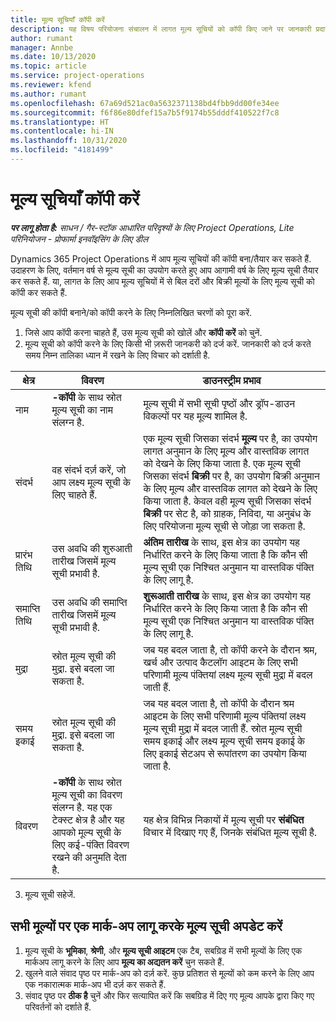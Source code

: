 ```yaml
---
title: मूल्य सूचियाँ कॉपी करें
description: यह विषय परियोजना संचालन में लागत मूल्य सूचियों को कॉपी किए जाने पर जानकारी प्रदान करता है.
author: rumant
manager: Annbe
ms.date: 10/13/2020
ms.topic: article
ms.service: project-operations
ms.reviewer: kfend
ms.author: rumant
ms.openlocfilehash: 67a69d521ac0a5632371138bd4fbb9dd00fe34ee
ms.sourcegitcommit: f6f86e80dfef15a7b5f9174b55dddf410522f7c8
ms.translationtype: HT
ms.contentlocale: hi-IN
ms.lasthandoff: 10/31/2020
ms.locfileid: "4181499"
---
```

# <a name="copy-price-lists"></a>मूल्य सूचियाँ कॉपी करें

_**पर लागू होता है:** साधन / गैर-स्टॉक आधारित परिदृश्यों के लिए Project Operations, Lite परिनियोजन - प्रोफार्मा इनवॉइसिंग के लिए डील_

Dynamics 365 Project Operations में आप मूल्य सूचियों की कॉपी बना/तैयार कर सकते हैं. उदाहरण के लिए, वर्तमान वर्ष से मूल्य सूची का उपयोग करते हुए आप आगामी वर्ष के लिए मूल्य सूची तैयार कर सकते हैं.  या, लागत के लिए आप मूल्य सूचियों में से बिल दरों और बिक्री मूल्यों के लिए मूल्य सूची को कॉपी कर सकते हैं. 

मूल्य सूची की कॉपी बनाने/को कॉपी करने के लिए निम्नलिखित चरणों को पूरा करें.

1. जिसे आप कॉपी करना चाहते हैं, उस मूल्य सूची को खोलें और **कॉपी करें** को चुनें.
2. मूल्य सूची को कॉपी करने के लिए किसी भी ज़रूरी जानकरी को दर्ज करें. जानकारी को दर्ज करते समय निम्न तालिका ध्यान में रखने के लिए विचार को दर्शाती है.

| क्षेत्र | विवरण | डाउनस्ट्रीम प्रभाव |
| --- | --- | --- |
| नाम | **-कॉपी** के साथ स्रोत मूल्य सूची का नाम संलग्न है. | मूल्य सूची में सभी सूची पृष्ठों और ड्रॉप-डाउन विकल्पों पर यह मूल्य शामिल है. |
| संदर्भ | वह संदर्भ दर्ज़ करें, जो आप लक्ष्य मूल्य सूची के लिए चाहते हैं. | एक मूल्य सूची जिसका संदर्भ **मूल्य** पर है, का उपयोग लागत अनुमान के लिए मूल्य और वास्तविक लागत को देखने के लिए किया जाता है. एक मूल्य सूची जिसका संदर्भ **बिक्री** पर है, का उपयोग बिक्री अनुमान के लिए मूल्य और वास्तविक लागत को देखने के लिए किया जाता है. केवल वही मूल्य सूची जिसका संदर्भ **बिक्री** पर सेट है, को ग्राहक, निविदा, या अनुबंध के लिए परियोजना मूल्य सूची से जोड़ा जा सकता है. |
| प्रारंभ तिथि | उस अवधि की शुरुआती तारीख जिसमें मूल्य सूची प्रभावी है. | **अंतिम तारीख** के साथ, इस क्षेत्र का उपयोग यह निर्धारित करने के लिए किया जाता है कि कौन सी मूल्य सूची एक निश्चित अनुमान या वास्तविक पंक्ति के लिए लागू है. |
| समाप्ति तिथि | उस अवधि की समाप्ति तारीख जिसमें मूल्य सूची प्रभावी है. | **शुरूआती तारीख** के साथ, इस क्षेत्र का उपयोग यह निर्धारित करने के लिए किया जाता है कि कौन सी मूल्य सूची एक निश्चित अनुमान या वास्तविक पंक्ति के लिए लागू है. |
| मुद्रा | स्रोत मूल्य सूची की मुद्रा. इसे बदला जा सकता है. | जब यह बदल जाता है, तो कॉपी करने के दौरान श्रम, खर्च और उत्पाद कैटलॉग आइटम के लिए सभी परिणामी मूल्य पंक्तियां लक्ष्य मूल्य सूची मुद्रा में बदल जाती हैं. |
| समय इकाई | स्रोत मूल्य सूची की मुद्रा. इसे बदला जा सकता है. | जब यह बदल जाता है, तो कॉपी के दौरान श्रम आइटम के लिए सभी परिणामी मूल्य पंक्तियां लक्ष्य मूल्य सूची मुद्रा में बदल जाती हैं. स्रोत मूल्य सूची समय इकाई और लक्ष्य मूल्य सूची समय इकाई के लिए इकाई सेटअप से रूपांतरण का उपयोग किया जाता है. |
| विवरण | **-कॉपी** के साथ स्रोत मूल्य सूची का विवरण संलग्न है. यह एक टेक्स्ट क्षेत्र है और यह आपको मूल्य सूची के लिए कई-पंक्ति विवरण रखने की अनुमति देता है. | यह क्षेत्र विभिन्न निकायों में मूल्य सूची पर **संबंधित** विचार में दिखाए गए हैं, जिनके संबंधित मूल्य सूची है. |

3. मूल्य सूची सहेजें. 

## <a name="update-a-price-list-by-applying-a-mark-up-to-all-the-prices"></a>सभी मूल्यों पर एक मार्क-अप लागू करके मूल्य सूची अपडेट करें

1. मूल्य सूची के **भूमिका**, **श्रेणी**, और **मूल्य सूची आइटम** एक टैब, सबग्रिड में सभी मूल्यों के लिए एक मार्कअप लागू करने के लिए आप **मूल्य का अद्यतन करें** चुन सकते हैं. 
2. खुलने वाले संवाद पृष्ठ पर मार्क-अप को दर्ज़ करें. कुछ प्रतिशत से मूल्यों को कम करने के लिए आप एक नकारात्मक मार्क-अप भी दर्ज़ कर सकते हैं. 
3. संवाद पृष्ठ पर  **ठीक है** चुनें और फिर सत्यापित करें कि सबग्रिड में दिए गए मूल्य आपके द्वारा किए गए परिवर्तनों को दर्शाते हैं.
